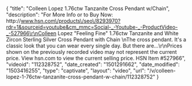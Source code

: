 {
    "title": "Colleen Lopez 1.76ctw Tanzanite Cross Pendant w\/Chain",
    "description": "For More Info or to Buy Now: http:\/\/www.hsn.com\/products\/seo\/8293970?rdr=1&sourceid=youtube&cm_mmc=Social-_-Youtube-_-ProductVideo-_-527966\r\nColleen Lopez \"Feeling Fine\" 1.76ctw Tanzanite and White Zircon Sterling Silver Cross Pendant with Chain \nThe cross pendant. It's a classic look that you can wear every single day. But there are...\r\nPrices shown on the previously recorded video may not represent the current price.  View hsn.com to view the current selling price. HSN Item #527966",
    "videoid": "112328752",
    "date_created": "1501291662",
    "date_modified": "1503416255",
    "type": "captivate",
    "layout": "video",
    "url": "\/v\/colleen-lopez-1-76ctw-tanzanite-cross-pendant-w-chain\/112328752"
}